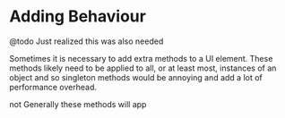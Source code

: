 # Adding Behaviour

@todo Just realized this was also needed

Sometimes it is necessary to add extra methods to a UI
element. These methods likely need to be applied to all, or at least
most, instances of an object and so singleton methods would be
annoying and add a lot of performance overhead.

 not  Generally these methods will app
